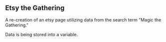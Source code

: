 ## Etsy the Gathering

A re-creation of an etsy page utilizing data from the search term "Magic the Gathering."

Data is being stored into a variable.